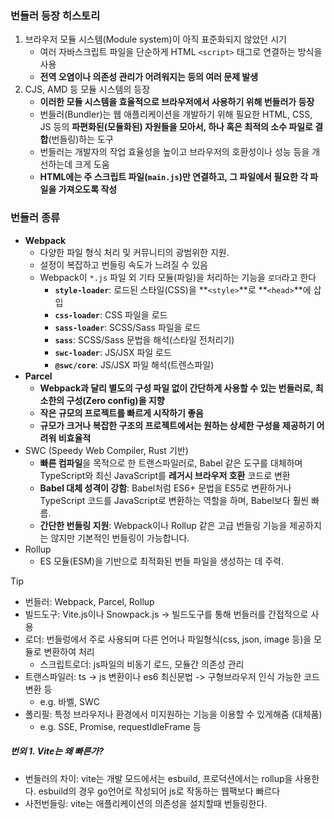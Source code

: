 ### 번들러 등장 히스토리

1. 브라우저 모듈 시스템(Module system)이 아직 표준화되지 않았던 시기
    - 여러 자바스크립트 파일을 단순하게 HTML `<script>` 태그로 연결하는 방식을 사용
    - **전역 오염이나 의존성 관리가 어려워지는 등의 여러 문제 발생**
2. CJS, AMD 등 모듈 시스템의 등장
    - **이러한 모듈 시스템을 효율적으로 브라우저에서 사용하기 위해 번들러가 등장**
    - 번들러(Bundler)는 웹 애플리케이션을 개발하기 위해 필요한 HTML, CSS, JS 등의 **파편화된(모듈화된) 자원들을 모아서, 하나 혹은 최적의 소수 파일로 결합**(번들링)하는 도구
    - 번들러는 개발자의 작업 효율성을 높이고 브라우저의 호환성이나 성능 등을 개선하는데 크게 도움
    - **HTML에는 주 스크립트 파일(`main.js`)만 연결하고, 그 파일에서 필요한 각 파일을 가져오도록 작성**

### 번들러 종류

- **Webpack**
    - 다양한 파일 형식 처리 및 커뮤니티의 광범위한 지원.
    - 설정이 복잡하고 번들링 속도가 느려질 수 있음
    - Webpack이 `*.js` 파일 외 기타 모듈(파일)을 처리하는 기능을 `로더`라고 한다
        - **`style-loader`**: 로드된 스타일(CSS)을 **`<style>`**로 **`<head>`**에 삽입
        - **`css-loader`**: CSS 파일을 로드
        - **`sass-loader`**: SCSS/Sass 파일을 로드
        - **`sass`**: SCSS/Sass 문법을 해석(스타일 전처리기)
        - **`swc-loader`**: JS/JSX 파일 로드
        - **`@swc/core`**: JS/JSX 파일 해석(트렌스파일)
- **Parcel**
    - **Webpack과 달리 별도의 구성 파일 없이 간단하게 사용할 수 있는 번들러로, 최소한의 구성(Zero config)을 지향**
    - **작은 규모의 프로젝트를 빠르게 시작하기 좋음**
    - **규모가 크거나 복잡한 구조의 프로젝트에서는 원하는 상세한 구성을 제공하기 어려워 비효율적**
- SWC (Speedy Web Compiler, Rust 기반)
    - **빠른 컴파일**을 목적으로 한 트랜스파일러로, Babel 같은 도구를 대체하며 TypeScript와 최신 JavaScript를 **레거시 브라우저 호환** 코드로 변환
    - **Babel 대체 성격이 강함**: Babel처럼 ES6+ 문법을 ES5로 변환하거나 TypeScript 코드를 JavaScript로 변환하는 역할을 하며, Babel보다 훨씬 빠름.
    - **간단한 번들링 지원**: Webpack이나 Rollup 같은 고급 번들링 기능을 제공하지는 않지만 기본적인 번들링이 가능합니다.
- Rollup
    - ES 모듈(ESM)을 기반으로 최적화된 번들 파일을 생성하는 데 주력.

>[!tip]
> - 번들러: Webpack, Parcel, Rollup
> - 빌드도구: Vite.js이나 Snowpack.js -> 빌드도구를 통해 번들러를 간접적으로 사용
> - 로더: 번들렁에서 주로 사용되며 다른 언어나 파일형식(css, json, image 등)을 모듈로 변환하여 처리
> 	- 스크립트로더: js파일의 비동기 로드, 모듈간 의존성 관리
> - 트랜스파일러: ts -> js 변환이나 es6 최신문법 -> 구형브라우저 인식 가능한 코드 변환 등 
> 	- e.g. 바벨, SWC
> - 폴리필: 특정 브라우저나 환경에서 미지원하는 기능을 이용할 수 있게해줌 (대체품)
> 	- e.g. SSE, Promise, requestIdleFrame 등


##### 번외 1. Vite는 왜 빠른가?
- 번들러의 차이: vite는 개발 모드에서는 esbuild, 프로덕션에서는 rollup을 사용한다. esbuild의 경우 go언어로 작성되어 js로 작동하는 웹팩보다 빠르다
- 사전번들링: vite는 애플리케이션의 의존성을 설치할때 번들링한다.